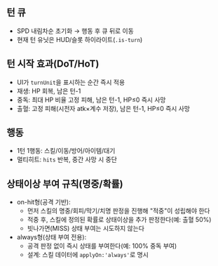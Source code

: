 ## 턴 큐
- SPD 내림차순 초기화 → 행동 후 큐 뒤로 이동
- 현재 턴 유닛은 HUD/슬롯 하이라이트(`.is-turn`)

## 턴 시작 효과(DoT/HoT)
- UI가 `turnUnit`을 표시하는 순간 즉시 적용
- 재생: HP 회복, 남은 턴-1
- 중독: 최대 HP 비율 고정 피해, 남은 턴-1, HP≤0 즉시 사망
- 출혈: 고정 피해(시전자 atk×계수 저장), 남은 턴-1, HP≤0 즉시 사망

## 행동
- 1턴 1행동: 스킬/이동/방어/아이템/대기
- 멀티히트: `hits` 반복, 중간 사망 시 중단

## 상태이상 부여 규칙(명중/확률)
- on-hit형(공격 기반):
  - 먼저 스킬의 명중/회피/막기/치명 판정을 진행해 "적중"이 성립해야 한다
  - 적중 후, 스킬에 정의된 확률로 상태이상을 추가 판정한다(예: 출혈 50%)
  - 빗나가면(MISS) 상태 부여는 시도하지 않는다
- always형(상태 부여 전용):
  - 공격 판정 없이 즉시 상태를 부여한다(예: 100% 중독 부여)
  - 설계: 스킬 데이터에 `applyOn:'always'`로 명시

